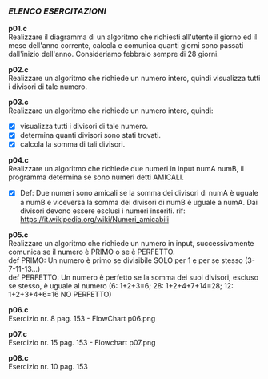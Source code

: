 ### *ELENCO ESERCITAZIONI*

**p01.c**  
Realizzare il diagramma di un algoritmo che richiesti all'utente il giorno ed il mese dell'anno corrente, calcola e comunica quanti giorni sono passati dall'inizio dell'anno.
Consideriamo febbraio sempre di 28 giorni.

**p02.c**  
Realizzare un algoritmo che richiede un numero intero, quindi visualizza tutti i divisori di tale numero.

**p03.c**  
Realizzare un algoritmo che richiede un numero intero, quindi:
- [x] visualizza tutti i divisori di tale numero.  
- [x] determina quanti divisori sono stati trovati.  
- [x] calcola la somma di tali divisori.  

**p04.c**  
Realizzare un algoritmo che richiede due numeri in input numA numB, il programma
determina se sono numeri detti AMICALI.   
- [x] Def: Due numeri sono amicali se la somma dei divisori di numA è uguale a numB e viceversa la somma dei divisori di numB è uguale a numA. Dai divisori devono essere esclusi i numeri inseriti.
rif: https://it.wikipedia.org/wiki/Numeri_amicabili  

**p05.c**  
Realizzare un algoritmo che richiede un numero in input, successivamente comunica se il numero è PRIMO o se è PERFETTO.  
def PRIMO: Un numero è primo se divisibile SOLO per 1 e per se stesso (3-7-11-13...)  
def PERFETTO: Un numero è perfetto se la somma dei suoi divisori, escluso se stesso, è uguale al numero
(6: 1+2+3=6; 28: 1+2+4+7+14=28; 12: 1+2+3+4+6=16 NO PERFETTO)  

**p06.c**  
Esercizio nr. 8 pag. 153 - FlowChart p06.png  

**p07.c**  
Esercizio nr. 15 pag. 153 - Flowchart p07.png  

**p08.c**  
Esercizio nr. 10 pag. 153  